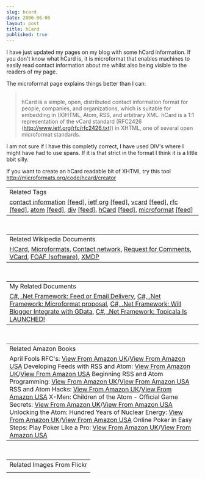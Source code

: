 ```yaml
---
slug: hcard
date: 2006-06-06
layout: post
title: hCard
published: true
---
```

I have just updated my pages on my blog with some hCard information.  If you don't know what hCard is, it is microformat that enables machines to easily read contact information about me whilst also being visible to the readers of my page.<p />The microformat page explains things better than I can:<br /><blockquote class="posterous_medium_quote">
<br />hCard is a simple, open, distributed contact information format for people, companies, and organizations, which is suitable for embedding in (X)HTML, Atom, RSS, and arbitrary XML. hCard is a 1:1 representation of the vCard standard (RFC2426 (http://www.ietf.org/rfc/rfc2426.txt)) in XHTML, one of several open microformat standards.</blockquote><p />I am not sure if I have this completly correct, I have used DIV's where I might have had to use spans.  If it is that strict in the format I think it is a little bbit silly.<p />If you want to create an hCard readable bit of XHTML try this tool <a href="http://microformats.org/code/hcard/creator">http://microformats.org/code/hcard/creator</a><p /><table class="TechnoratiHead TagHeader">
<tr><td>Related Tags</td></tr>
<tr class="Technorati"><td>
<a href="http://www.kinlan.co.uk/tag/contact%20information" class="Tag" rel="tag">contact information</a> <a href="http://feeds.technorati.com/feed/posts/tag/contact%20information" class="Tag">[feed]</a>, <a href="http://www.kinlan.co.uk/tag/ietf%20org" class="Tag" rel="tag">ietf org</a> <a href="http://feeds.technorati.com/feed/posts/tag/ietf%20org" class="Tag">[feed]</a>, <a href="http://www.kinlan.co.uk/tag/vcard" class="Tag" rel="tag">vcard</a> <a href="http://feeds.technorati.com/feed/posts/tag/vcard" class="Tag">[feed]</a>, <a href="http://www.kinlan.co.uk/tag/rfc" class="Tag" rel="tag">rfc</a> <a href="http://feeds.technorati.com/feed/posts/tag/rfc" class="Tag">[feed]</a>, <a href="http://www.kinlan.co.uk/tag/atom" class="Tag" rel="tag">atom</a> <a href="http://feeds.technorati.com/feed/posts/tag/atom" class="Tag">[feed]</a>, <a href="http://www.kinlan.co.uk/tag/div" class="Tag" rel="tag">div</a> <a href="http://feeds.technorati.com/feed/posts/tag/div" class="Tag">[feed]</a>, <a href="http://www.kinlan.co.uk/tag/hCard" class="Tag" rel="tag">hCard</a> <a href="http://feeds.technorati.com/feed/posts/tag/hCard" class="Tag">[feed]</a>, <a href="http://www.kinlan.co.uk/tag/microformat" class="Tag" rel="tag">microformat</a> <a href="http://feeds.technorati.com/feed/posts/tag/microformat" class="Tag">[feed]</a>
</td></tr>
</table><br /><table class="TechnoratiHead TagHeader">
<tr><td>Related Wikipedia Documents</td></tr>
<tr class="Technorati"><td>
<a href="http://en.wikipedia.org/wiki/HCard" class="Tag" rel="tag">HCard</a>, <a href="http://en.wikipedia.org/wiki/Microformats" class="Tag" rel="tag">Microformats</a>, <a href="http://en.wikipedia.org/wiki/Contact_network" class="Tag" rel="tag">Contact network</a>, <a href="http://en.wikipedia.org/wiki/Request_for_Comments" class="Tag" rel="tag">Request for Comments</a>, <a href="http://en.wikipedia.org/wiki/VCard" class="Tag" rel="tag">VCard</a>, <a href="http://en.wikipedia.org/wiki/FOAF_(software)" class="Tag" rel="tag">FOAF (software)</a>, <a href="http://en.wikipedia.org/wiki/XMDP" class="Tag" rel="tag">XMDP</a>
</td></tr>
</table><br /><table class="TechnoratiHead TagHeader">
<tr><td>My Related Documents</td></tr>
<tr class="Technorati"><td>
<a href="http://www.kinlan.co.uk/2006/03/feed-or-email-delivery.html" class="Tag" rel="tag">C#, .Net Framework: Feed or Email Delivery</a>, <a href="http://www.kinlan.co.uk/2006/03/microformat-proposal.html" class="Tag" rel="tag">C#, .Net Framework: Microformat proposal</a>, <a href="http://www.kinlan.co.uk/2006/04/will-blogger-integrate-with-gdata.html" class="Tag" rel="tag">C#, .Net Framework: Will Blogger Integrate with GData</a>, <a href="http://www.kinlan.co.uk/2006/05/topicala-is-launched.html" class="Tag" rel="tag">C#, .Net Framework: Topicala Is LAUNCHED!</a>
</td></tr>
</table><br /><table class="TechnoratiHead TagHeader">
<tr><td>Related Amazon Books</td></tr>
<tr class="Technorati"><td>April Fools RFC's: <a href="http://www.amazon.co.uk/exec/obidos/redirect?tag=cnetfra-21&amp;link_code=xm2&amp;camp=2025&amp;creative=165953&amp;path=http://www.amazon.co.uk/gp/redirect.html%253fASIN=1593270607%2526tag=cnetfra-21%2526lcode=xm2%2526cID=2025%2526ccmID=165953%2526location=/o/ASIN/1593270607%25253FSubscriptionId=0CM2PVF6VAHJQKW5G782" class="Tag" rel="tag">View From Amazon UK</a>/<a href="http://www.amazon.com/exec/obidos/redirect?tag=cnetfra-20&amp;link_code=xm2&amp;camp=2025&amp;creative=165953&amp;path=http://www.amazon.com/gp/redirect.html%253fASIN=1593270607%2526tag=cnetfra-20%2526lcode=xm2%2526cID=2025%2526ccmID=165953%2526location=/o/ASIN/1593270607%25253FSubscriptionId=0CM2PVF6VAHJQKW5G782" class="Tag" rel="tag">View From Amazon USA</a> Developing Feeds with RSS and Atom: <a href="http://www.amazon.co.uk/exec/obidos/redirect?tag=cnetfra-21&amp;link_code=xm2&amp;camp=2025&amp;creative=165953&amp;path=http://www.amazon.co.uk/gp/redirect.html%253fASIN=0596008813%2526tag=cnetfra-21%2526lcode=xm2%2526cID=2025%2526ccmID=165953%2526location=/o/ASIN/0596008813%25253FSubscriptionId=0CM2PVF6VAHJQKW5G782" class="Tag" rel="tag">View From Amazon UK</a>/<a href="http://www.amazon.com/exec/obidos/redirect?tag=cnetfra-20&amp;link_code=xm2&amp;camp=2025&amp;creative=165953&amp;path=http://www.amazon.com/gp/redirect.html%253fASIN=0596008813%2526tag=cnetfra-20%2526lcode=xm2%2526cID=2025%2526ccmID=165953%2526location=/o/ASIN/0596008813%25253FSubscriptionId=0CM2PVF6VAHJQKW5G782" class="Tag" rel="tag">View From Amazon USA</a> Beginning RSS and Atom Programming: <a href="http://www.amazon.co.uk/exec/obidos/redirect?tag=cnetfra-21&amp;link_code=xm2&amp;camp=2025&amp;creative=165953&amp;path=http://www.amazon.co.uk/gp/redirect.html%253fASIN=0764579169%2526tag=cnetfra-21%2526lcode=xm2%2526cID=2025%2526ccmID=165953%2526location=/o/ASIN/0764579169%25253FSubscriptionId=0CM2PVF6VAHJQKW5G782" class="Tag" rel="tag">View From Amazon UK</a>/<a href="http://www.amazon.com/exec/obidos/redirect?tag=cnetfra-20&amp;link_code=xm2&amp;camp=2025&amp;creative=165953&amp;path=http://www.amazon.com/gp/redirect.html%253fASIN=0764579169%2526tag=cnetfra-20%2526lcode=xm2%2526cID=2025%2526ccmID=165953%2526location=/o/ASIN/0764579169%25253FSubscriptionId=0CM2PVF6VAHJQKW5G782" class="Tag" rel="tag">View From Amazon USA</a> RSS and Atom Hacks: <a href="http://www.amazon.co.uk/exec/obidos/redirect?tag=cnetfra-21&amp;link_code=xm2&amp;camp=2025&amp;creative=165953&amp;path=http://www.amazon.co.uk/gp/redirect.html%253fASIN=0596101457%2526tag=cnetfra-21%2526lcode=xm2%2526cID=2025%2526ccmID=165953%2526location=/o/ASIN/0596101457%25253FSubscriptionId=0CM2PVF6VAHJQKW5G782" class="Tag" rel="tag">View From Amazon UK</a>/<a href="http://www.amazon.com/exec/obidos/redirect?tag=cnetfra-20&amp;link_code=xm2&amp;camp=2025&amp;creative=165953&amp;path=http://www.amazon.com/gp/redirect.html%253fASIN=0596101457%2526tag=cnetfra-20%2526lcode=xm2%2526cID=2025%2526ccmID=165953%2526location=/o/ASIN/0596101457%25253FSubscriptionId=0CM2PVF6VAHJQKW5G782" class="Tag" rel="tag">View From Amazon USA</a> X-Men: Children of the Atom - Official Game Secrets: <a href="http://www.amazon.co.uk/exec/obidos/redirect?tag=cnetfra-21&amp;link_code=xm2&amp;camp=2025&amp;creative=165953&amp;path=http://www.amazon.co.uk/gp/redirect.html%253fASIN=0761507841%2526tag=cnetfra-21%2526lcode=xm2%2526cID=2025%2526ccmID=165953%2526location=/o/ASIN/0761507841%25253FSubscriptionId=0CM2PVF6VAHJQKW5G782" class="Tag" rel="tag">View From Amazon UK</a>/<a href="http://www.amazon.com/exec/obidos/redirect?tag=cnetfra-20&amp;link_code=xm2&amp;camp=2025&amp;creative=165953&amp;path=http://www.amazon.com/gp/redirect.html%253fASIN=0761507841%2526tag=cnetfra-20%2526lcode=xm2%2526cID=2025%2526ccmID=165953%2526location=/o/ASIN/0761507841%25253FSubscriptionId=0CM2PVF6VAHJQKW5G782" class="Tag" rel="tag">View From Amazon USA</a> Unlocking the Atom: Hundred Years of Nuclear Energy: <a href="http://www.amazon.co.uk/exec/obidos/redirect?tag=cnetfra-21&amp;link_code=xm2&amp;camp=2025&amp;creative=165953&amp;path=http://www.amazon.co.uk/gp/redirect.html%253fASIN=058410457X%2526tag=cnetfra-21%2526lcode=xm2%2526cID=2025%2526ccmID=165953%2526location=/o/ASIN/058410457X%25253FSubscriptionId=0CM2PVF6VAHJQKW5G782" class="Tag" rel="tag">View From Amazon UK</a>/<a href="http://www.amazon.com/exec/obidos/redirect?tag=cnetfra-20&amp;link_code=xm2&amp;camp=2025&amp;creative=165953&amp;path=http://www.amazon.com/gp/redirect.html%253fASIN=058410457X%2526tag=cnetfra-20%2526lcode=xm2%2526cID=2025%2526ccmID=165953%2526location=/o/ASIN/058410457X%25253FSubscriptionId=0CM2PVF6VAHJQKW5G782" class="Tag" rel="tag">View From Amazon USA</a> Online Poker in Easy Steps: Play Poker Like a Pro: <a href="http://www.amazon.co.uk/exec/obidos/redirect?tag=cnetfra-21&amp;link_code=xm2&amp;camp=2025&amp;creative=165953&amp;path=http://www.amazon.co.uk/gp/redirect.html%253fASIN=1840783060%2526tag=cnetfra-21%2526lcode=xm2%2526cID=2025%2526ccmID=165953%2526location=/o/ASIN/1840783060%25253FSubscriptionId=0CM2PVF6VAHJQKW5G782" class="Tag" rel="tag">View From Amazon UK</a>/<a href="http://www.amazon.com/exec/obidos/redirect?tag=cnetfra-20&amp;link_code=xm2&amp;camp=2025&amp;creative=165953&amp;path=http://www.amazon.com/gp/redirect.html%253fASIN=1840783060%2526tag=cnetfra-20%2526lcode=xm2%2526cID=2025%2526ccmID=165953%2526location=/o/ASIN/1840783060%25253FSubscriptionId=0CM2PVF6VAHJQKW5G782" class="Tag" rel="tag">View From Amazon USA</a>
</td></tr>
</table><br /><table class="TechnoratiHead TagHeader">
<tr><td>Related Images From Flickr</td></tr>
<tr class="Technorati"><td></td></tr>
</table><div class="blogger-post-footer"><img class="posterous_download_image" src="https://blogger.googleusercontent.com/tracker/8109338-114961030148072212?l=www.kinlan.co.uk%2Findex.html" height="1" alt="" width="1" /></div>

